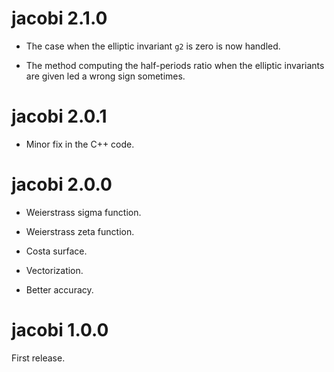 # jacobi 2.1.0

- The case when the elliptic invariant `g2` is zero is now handled.

- The method computing the half-periods ratio when the elliptic invariants are 
given led a wrong sign sometimes.


# jacobi 2.0.1

- Minor fix in the C++ code.


# jacobi 2.0.0

- Weierstrass sigma function.

- Weierstrass zeta function.

- Costa surface.

- Vectorization.

- Better accuracy.


# jacobi 1.0.0

First release.
